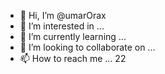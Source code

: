 - 👋 Hi, I’m @umarOrax
- 👀 I’m interested in ...
- 🌱 I’m currently learning ...
- 💞️ I’m looking to collaborate on ...
- 📫 How to reach me ...
22
<!---
umarOrax/umarOrax is a ✨ special ✨ repository because its `README.md` (this file) appears on your GitHub profile.
You can click the Preview link to take a look at your changes.
--->
